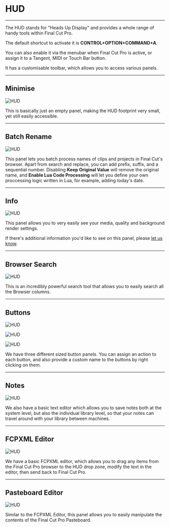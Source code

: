 # HUD
---

The HUD stands for "Heads Up Display" and provides a whole range of handy tools within Final Cut Pro.

The default shortcut to activate it is **CONTROL+OPTION+COMMAND+A**.

You can also enable it via the menubar when Final Cut Pro is active, or assign it to a Tangent, MIDI or Touch Bar button.

It has a customisable toolbar, which allows you to access various panels.

---

## Minimise

![HUD](../../images/hud-min.png)

This is basically just an empty panel, making the HUD footprint very small, yet still easily accessible.

---

## Batch Rename

![HUD](../../images/hud-batch-rename.png)

This panel lets you batch process names of clips and projects in Final Cut's browser. Apart from search and replace, you can add prefix, suffix, and a sequential number. Disabling **Keep Original Value** will remove the original name, and **Enable Lua Code Processing** will let you define your own proccessing logic written in Lua, for example, adding today's date.

---

## Info

![HUD](../../images/hud-info.png)

This panel allows you to very easily see your media, quality and background render settings.

If there's additional information you'd like to see on this panel, please [let us know](https://github.com/CommandPost/CommandPost/issues).

---

## Browser Search

![HUD](../../images/hud-search.png)

This is an incredibly powerful search tool that allows you to easily search all the Browser columns.

---

## Buttons

![HUD](../../images/hud-buttons-10.png)

![HUD](../../images/hud-buttons-12.png)

![HUD](../../images/hud-buttons-24.png)

We have three different sized button panels. You can assign an action to each button, and also provide a custom name to the buttons by right clicking on them.

---

## Notes

![HUD](../../images/hud-notes.png)

We also have a basic text editor which allows you to save notes both at the system level, but also the individual library level, so that your notes can travel around with your library between machines.

---

## FCPXML Editor

![HUD](../../images/hud-fcpxml.png)

We have a basic FCPXML editor, which allows you to drag any items from the Final Cut Pro browser to the HUD drop zone, modify the text in the editor, then send back to Final Cut Pro.

---

## Pasteboard Editor

![HUD](../../images/hud-pasteboard.png)

Similar to the FCPXML Editor, this panel allows you to easily manipulate the contents of the Final Cut Pro Pasteboard.